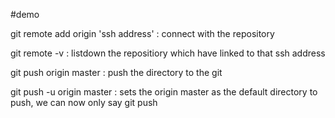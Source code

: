 #demo

git remote add origin 'ssh address' : connect with the repository

git remote -v : listdown the repositiory which have linked to that ssh address

git push origin master : push the directory to the git

git push -u origin master : sets the origin master as the default directory to push, we can now only say git push

